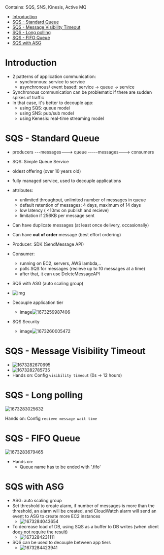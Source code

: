 Contains: SQS, SNS, Kinesis, Active MQ

- [Introduction](#introduction)
- [SQS - Standard Queue](#sqs---standard-queue)
- [SQS - Message Visibility Timeout](#sqs---message-visibility-timeout)
- [SQS - Long polling](#sqs---long-polling)
- [SQS - FIFO Queue](#sqs---fifo-queue)
- [SQS with ASG](#sqs-with-asg)

# Introduction

- 2 patterns of application communication:
  - synchronous: service to service
  - asynchronous/ event based: service -> queue -> service
- Synchronous communication can be problematic if there are sudden spikes of traffic
- In that case, it's better to decouple app:
  - using SQS: queue model
  - using SNS: pub/sub model
  - using Kenesis: real-time streaming model

# SQS - Standard Queue

- producers ---messages---> queue -----messages---> consumers
- SQS: Simple Queue Service
- oldest offering (over 10 years old)
- fully managed service, used to decouple applications
- attributes:

  - unlimited throughput, unlimited number of messages in queue
  - default retention of messages: 4 days, maximum of 14 days
  - low latency ( <10ms on publish and recieve)
  - limitation if 256KB per message sent
- Can have duplicate messages (at least once delivery, occasionally)
- Can have **out of order** message (best effort ordering)
- Producer: SDK (SendMessage API)
- Consumer:

  - running on EC2, servers, AWS lambda,..
  - polls SQS for messages (recieve up to 10 messages at a time)
  - after that, it can use DeleteMessageAPI
- SQS with ASG (auto scaling group)
- ![img](image/18-Decoupling-applications/1673259383984.png)
- Decouple application tier

  - image![1673259987406](image/18-Decoupling-applications/1673259987406.png)
- SQS Security

  - image![1673260005472](image/18-Decoupling-applications/1673260005472.png)

# SQS - Message Visibility Timeout

- ![1673282670695](image/18-Decoupling-applications/1673282670695.png)
- ![1673282785735](image/18-Decoupling-applications/1673282785735.png)
- Hands on: Config `visibility timeout` (0s -> 12 hours)

# SQS - Long polling

![1673283025632](image/18-Decoupling-applications/1673283025632.png)

Hands on: Config `recieve message wait time`

# SQS - FIFO Queue

![1673283679465](image/18-Decoupling-applications/1673283679465.png)

- Hands on:
  - Queue name has to be ended with '.fifo'

# SQS with ASG

- ASG: auto scaling group
- Set threshold to create alarm, if number of messages is more than the threshold, an alarm will be created, and CloudWatch alarm will send an event to ASG to create more EC2 instances
  - ![1673284043654](image/18-Decoupling-applications/1673284043654.png)
- To decrease load of DB, using SQS as a buffer to DB writes (when client does not require the result)
  - ![1673284231111](image/18-Decoupling-applications/1673284231111.png)
- SQS  can be used to decouple between app tiers
  - ![1673284423941](image/18-Decoupling-applications/1673284423941.png)
